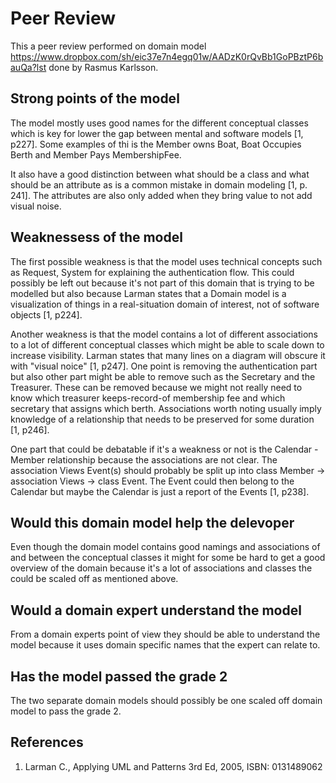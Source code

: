 # Peer Review

This a peer review performed on domain model https://www.dropbox.com/sh/eic37e7n4egq01w/AADzK0rQvBb1GoPBztP6bauQa?lst done by Rasmus Karlsson.

## Strong points of the model
The model mostly uses good names for the different conceptual classes which is key for lower the gap between mental and software models [1, p227]. Some examples of thi is the Member owns Boat, Boat Occupies Berth and Member Pays MembershipFee.

It also have a good distinction between what should be a class and what should be an attribute as is a common mistake in domain modeling [1, p. 241]. The attributes are also only added when they bring value to not add visual noise.

## Weaknessess of the model
The first possible weakness is that the model uses technical concepts such as Request, System for explaining the authentication flow. This could possibly be left out because it's not part of this domain that is trying to be modelled but also because Larman states that a Domain model is a visualization of things in a real-situation domain of interest, not of software objects [1, p224].


Another weakness is that the model contains a lot of different associations to a lot of different conceptual classes which might be able to scale down to increase visibility. Larman states that many lines on a diagram will obscure it with "visual noice" [1, p247]. One point is removing the authentication part but also other part might be able to remove such as the Secretary and the Treasurer. These can be removed because we might not really need to know which treasurer keeps-record-of membership fee and which secretary that assigns which berth. Associations worth noting usually imply knowledge of a relationship that needs to be preserved for some duration [1, p246].


One part that could be debatable if it's a weakness or not is the Calendar - Member relationship because the associations are not clear. The association Views Event(s) should probably be split up into class Member ->  association Views -> class Event. The Event could then belong to the Calendar but maybe the Calendar is just a report of the Events [1, p238]. 

## Would this domain model help the delevoper
Even though the domain model contains good namings and associations of and between the conceptual classes it might for some be hard to get a good overview of the domain because it's a lot of associations and classes the could be scaled off as mentioned above.

## Would a domain expert understand the model
From a domain experts point of view they should be able to understand the model because it uses domain specific names that the expert can relate to.

## Has the model passed the grade 2
The two separate domain models should possibly be one scaled off domain model to pass the grade 2.

## References 
1. Larman C., Applying UML and Patterns 3rd Ed, 2005, ISBN: 0131489062
